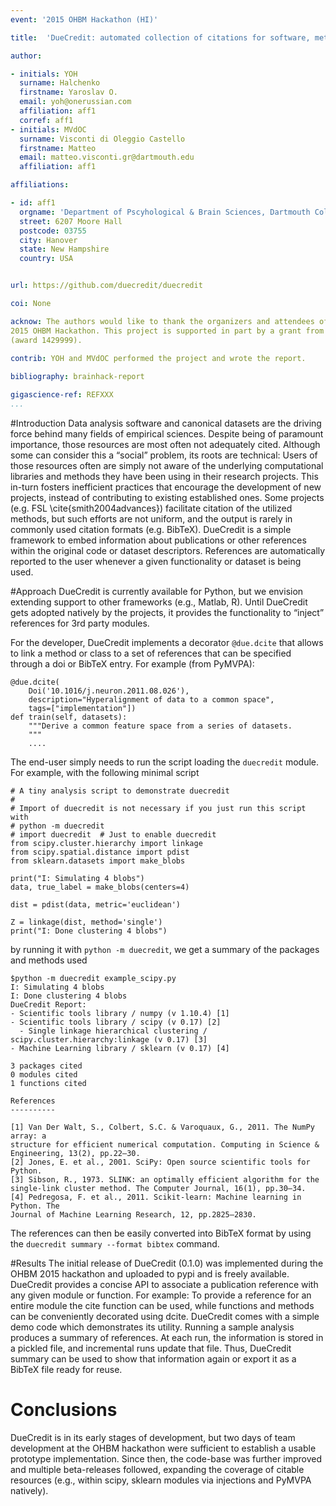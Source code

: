 ```yaml
---
event: '2015 OHBM Hackathon (HI)'

title:  'DueCredit: automated collection of citations for software, methods, and data'

author:

- initials: YOH
  surname: Halchenko
  firstname: Yaroslav O.
  email: yoh@onerussian.com
  affiliation: aff1
  corref: aff1
- initials: MVdOC
  surname: Visconti di Oleggio Castello
  firstname: Matteo
  email: matteo.visconti.gr@dartmouth.edu
  affiliation: aff1

affiliations: 

- id: aff1
  orgname: 'Department of Pscyhological & Brain Sciences, Dartmouth College'
  street: 6207 Moore Hall
  postcode: 03755
  city: Hanover
  state: New Hampshire
  country: USA


url: https://github.com/duecredit/duecredit

coi: None

acknow: The authors would like to thank the organizers and attendees of the
2015 OHBM Hackathon. This project is supported in part by a grant from the NSF
(award 1429999).

contrib: YOH and MVdOC performed the project and wrote the report.
  
bibliography: brainhack-report

gigascience-ref: REFXXX
...
```


#Introduction
Data analysis software and canonical datasets are the driving force behind many
fields of empirical sciences. Despite being of paramount importance, those
resources are most often not adequately cited. Although some can consider this
a “social” problem, its roots are technical: Users of those resources often are
simply not aware of the underlying computational libraries and methods they
have been using in their research projects. This in-turn fosters inefficient
practices that encourage the development of new projects, instead of
contributing to existing established ones. Some projects (e.g. FSL
\cite{smith2004advances}) facilitate citation of the utilized methods, but such
efforts are not uniform, and the output is rarely in commonly used citation
formats (e.g. BibTeX). DueCredit is a simple framework to embed information
about publications or other references within the original code or dataset
descriptors. References are automatically reported to the user whenever a given
functionality or dataset is being used.

#Approach
DueCredit is currently available for Python, but we envision extending support
to other frameworks (e.g., Matlab, R).  Until DueCredit gets adopted natively by
the projects, it provides the functionality to “inject” references for 3rd
party modules.

For the developer, DueCredit implements a decorator `@due.dcite` that allows to
link a method or class to a set of references that can be specified through a 
doi or BibTeX entry. For example (from PyMVPA):

```
@due.dcite(
    Doi('10.1016/j.neuron.2011.08.026'),
    description="Hyperalignment of data to a common space",
    tags=["implementation"])
def train(self, datasets):
    """Derive a common feature space from a series of datasets.
    """
    ....
```

The end-user simply needs to run the script loading the `duecredit`
module. For example, with the following minimal script

```
# A tiny analysis script to demonstrate duecredit
#
# Import of duecredit is not necessary if you just run this script with
# python -m duecredit
# import duecredit  # Just to enable duecredit
from scipy.cluster.hierarchy import linkage
from scipy.spatial.distance import pdist
from sklearn.datasets import make_blobs

print("I: Simulating 4 blobs")
data, true_label = make_blobs(centers=4)

dist = pdist(data, metric='euclidean')

Z = linkage(dist, method='single')
print("I: Done clustering 4 blobs")
```

by running it with `python -m duecredit`, we get a summary of the packages 
and methods used

```
$python -m duecredit example_scipy.py
I: Simulating 4 blobs
I: Done clustering 4 blobs
DueCredit Report:
- Scientific tools library / numpy (v 1.10.4) [1]
- Scientific tools library / scipy (v 0.17) [2]
  - Single linkage hierarchical clustering / scipy.cluster.hierarchy:linkage (v 0.17) [3]
- Machine Learning library / sklearn (v 0.17) [4]

3 packages cited
0 modules cited
1 functions cited

References
----------

[1] Van Der Walt, S., Colbert, S.C. & Varoquaux, G., 2011. The NumPy array: a
structure for efficient numerical computation. Computing in Science &
Engineering, 13(2), pp.22–30.
[2] Jones, E. et al., 2001. SciPy: Open source scientific tools for Python.
[3] Sibson, R., 1973. SLINK: an optimally efficient algorithm for the
single-link cluster method. The Computer Journal, 16(1), pp.30–34.
[4] Pedregosa, F. et al., 2011. Scikit-learn: Machine learning in Python. The
Journal of Machine Learning Research, 12, pp.2825–2830.
```

The references can then be easily converted into BibTeX format by using
the `duecredit summary --format bibtex` command.


#Results
The initial release of DueCredit (0.1.0) was implemented during the OHBM 2015
hackathon and uploaded to pypi and is freely available. DueCredit provides a
concise API to associate a publication reference with any given module or
function. For example: To provide a reference for an entire module the cite
function can be used, while functions and methods can be conveniently decorated
using dcite. DueCredit comes with a simple demo code which demonstrates its
utility. Running a sample analysis produces a summary of references. At each
run, the information is stored in a pickled file, and incremental runs update
that file. Thus, DueCredit summary can be used to show that information again
or export it as a BibTeX file ready for reuse.


# Conclusions
DueCredit is in its early stages of development, but two days of team
development at the OHBM hackathon were sufficient to establish a usable
prototype implementation.  Since then, the code-base was further improved and
multiple beta-releases followed, expanding the coverage of citable resources
(e.g., within scipy, sklearn modules via injections and PyMVPA natively).
